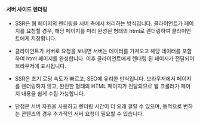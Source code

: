 #### 서버 사이드 렌더링

- SSR은 웹 페이지의 렌더링을 서버 측에서 처리하는 방식입니다. 클라이언트가 페이지를 요청할 경우, 해당 페이지를 미리 완성된 형태의 html로 렌더링하여 클라이언트에게 저장합니다.

- 클라이언트가 서버로 요청을 보내면 서버는 데이터를 가져오고 해당 데이터를 포함하여 html 페이지를 완성합니다. 이후 클라이언트에게 렌더링 된 페이지가 전달되어 브라우저에 표시됩니다.

- SSR은 초기 로딩 속도가 빠르고, SEO에 유리한 반식입니다. 브라우저에서 페이지를 렌더링하지 않고, 완전한 형태의 HTML 페이지가 전달되므로 웹 크롤러가 페이지 내용을 쉽게 수집 가능합니다.

- 단점은 서버 자원을 사용하고 렌더링 시간이 더 오래 걸릴 수 있으며, 동적으로 변하는 콘텐츠의 경우 추가적인 서버 요청이 필요할 수 있습니다.
